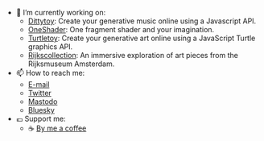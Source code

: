 - 🔭 I’m currently working on:
  - [Dittytoy](https://dittytoy.net): Create your generative music online using a Javascript API.
  - [OneShader](https://oneshader.net): One fragment shader and your imagination.
  - [Turtletoy](https://turtletoy.net): Create your generative art online using a JavaScript Turtle graphics API.
  - [Rijkscollection](https://rijkscollection.net): An immersive exploration of art pieces from the Rijksmuseum Amsterdam.
- 📫 How to reach me:
  - [E-mail](reinder@infi.nl)
  - [Twitter](https://twitter.com/ReinderNijhoff)
  - [Mastodo](https://mastodon.social/@reindernijhoff)
  - [Bluesky](https://bsky.app/profile/reindernijhoff.net)
- 💶 Support me:
  - ☕️ [By me a coffee](https://www.buymeacoffee.com/reindernijhoff)
